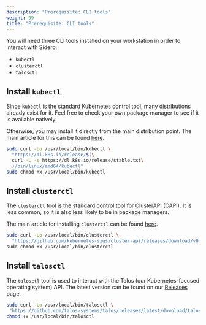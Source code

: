```yaml
---
description: "Prerequisite: CLI tools"
weight: 99
title: "Prerequisite: CLI tools"
---
```


You will need three CLI tools installed on your workstation in order to interact
with Sidero:

- `kubectl`
- `clusterctl`
- `talosctl`

## Install `kubectl`

Since `kubectl` is the standard Kubernetes control tool, many distributions
already exist for it.
Feel free to check your own package manager to see if it is available natively.

Otherwise, you may install it directly from the main distribution point.
The main article for this can be found
[here](https://kubernetes.io/docs/tasks/tools/#kubectl).

```bash
sudo curl -Lo /usr/local/bin/kubectl \
  "https://dl.k8s.io/release/$(\
  curl -L -s https://dl.k8s.io/release/stable.txt\
  )/bin/linux/amd64/kubectl"
sudo chmod +x /usr/local/bin/kubectl
```

## Install `clusterctl`

The `clusterctl` tool is the standard control tool for ClusterAPI (CAPI).
It is less common, so it is also less likely to be in package managers.

The main article for installing `clusterctl` can be found
[here](https://cluster-api.sigs.k8s.io/user/quick-start.html#install-clusterctl).

```bash
sudo curl -Lo /usr/local/bin/clusterctl \
  "https://github.com/kubernetes-sigs/cluster-api/releases/download/v0.3.14/clusterctl-linux-amd64" \
sudo chmod +x /usr/local/bin/clusterctl
```

## Install `talosctl`

The `talosctl` tool is used to interact with the Talos (our Kubernetes-focused
operating system) API.
The latest version can be found on our
[Releases](https://github.com/talos-systems/talos/releases) page.

```bash
sudo curl -Lo /usr/local/bin/talosctl \
 "https://github.com/talos-systems/talos/releases/latest/download/talosctl-$(uname -s | tr '[:upper:]' '[:lower:]')-amd64"
chmod +x /usr/local/bin/talosctl
```
